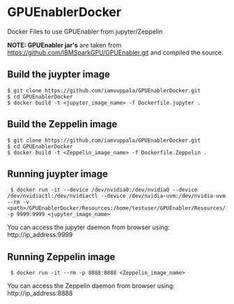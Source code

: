# GPUEnablerDocker
Docker Files to use GPUEnabler from jupyter/Zeppelin

**NOTE: GPUEnabler jar's** are taken from https://github.com/IBMSparkGPU/GPUEnabler.git and compiled the source. 

## Build the juypter image
```
$ git clone https://github.com/iamvuppala/GPUEnablerDocker.git
$ cd GPUEnablerDocker
$ docker build -t <jupyter_image_name> -f Dockerfile.jupyter . 
```

## Build the Zeppelin image
```
$ git clone https://github.com/iamvuppala/GPUEnablerDocker.git
$ cd GPUEnablerDocker
$ docker build -t <Zeppelin_image_name> -f Dockerfile.Zeppelin . 
```

## Running juypter image 
```
 $ docker run -it --device /dev/nvidia0:/dev/nvidia0 --device /dev/nvidiactl:/dev/nvidiactl --device /dev/nvidia-uvm:/dev/nvidia-uvm --rm -v <path>/GPUEnablerDocker/Resources:/home/testuser/GPUEnabler/Resources/:rw -p 9999:9999 <jupyter_image_name>
```
You can access the jupyter daemon from browser using: http://ip_address:9999

## Running Zeppelin image
```
 $ docker run -it --rm -p 8888:8888 <Zeppelin_image_name>
```
You can access the Zeppelin daemon from browser using: http://ip_address:8888
